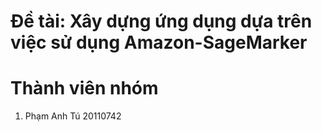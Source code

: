 # Đề tài: Xây dựng ứng dụng dựa trên việc sử dụng Amazon-SageMarker 

# Thành viên nhóm
1. Phạm Anh Tú 20110742
